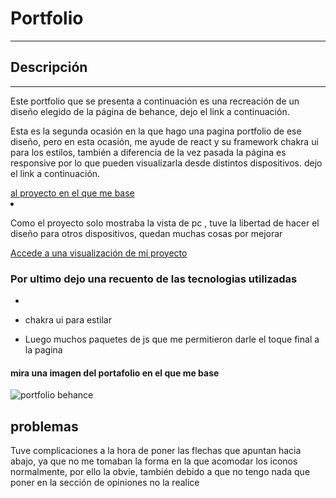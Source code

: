 <h1>Portfolio</h1>
<hr>
<h2>Descripción</h2>
<hr>
<p>Este portfolio que se presenta a continuación es una recreación de un diseño elegido de la página de behance, dejo el link a continuación.

Esta es la segunda ocasión en la que hago una pagina portfolio de ese diseño, pero en esta ocasión, me ayude de react y su framework chakra ui para los estilos, también a diferencia de la vez pasada la página es responsive por lo que pueden  visualizarla desde distintos dispositivos. dejo el link a continuación.

</p>
<a href="https://www.behance.net/gallery/189947559/Personal-Portfolio-Landing-Page-UI-Design-Website?tracking_source=search_projects%7Cwebsite+portfolio+landing+page&l=78">al proyecto en el que me base</a>
<li><p>Como el proyecto solo mostraba la vista de pc , tuve la libertad de hacer el diseño para otros dispositivos, quedan muchas cosas por mejorar</p></li>
<a href="https://ybambogado.github.io/portfolio-react/">Accede a una visualización de mi proyecto</a>

<h3>Por ultimo dejo una recuento de las tecnologias utilizadas</h3>
<ul>
    <li><react para crear componentes</p></li>
    <li><p>chakra ui para estilar </p></li>
    <li>Luego muchos paquetes de js que me permitieron darle el toque final  a la pagina</li>
</ul>

<h4>mira una imagen del portafolio en el que me base</h4>
<img src="img/portfolio_a-replicar.png" alt="portfolio behance">

<h2>problemas</h2>

Tuve complicaciones a la hora de poner las flechas que apuntan hacia abajo, ya que no me tomaban la forma en la que acomodar los iconos normalmente, por ello la obvie, también debido a que no tengo nada que poner en la sección de opiniones no la realice
